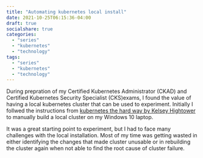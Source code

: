 ```yaml
---
title: "Automating kubernetes local install"
date: 2021-10-25T06:15:36-04:00
draft: true
socialshare: true
categories:
  - "series"
  - "kubernetes"
  - "technology"
tags:
  - "series"
  - "kubernetes"
  - "technology"
---
```


During prepration of my Certified Kubernetes Administrator (CKAD) and Certified Kubernetes Security Specialist (CKS)exams, I found the value of having a local kubernetes cluster that can be used to experiment. Initially I follwed the instructions from [kubernetes the hard way by Kelsey Hightower](https://github.com/kelseyhightower/kubernetes-the-hard-way) to manually build a local cluster on my Windows 10 laptop.  
<p>It was a great starting point to experiment, but I had to face many challenges with the local installation. Most of my time was getting wasted in either identifying the changes that made cluster unusable or in rebuilding the cluster again when not able to find the root cause of cluster failure.

<!--more-->
